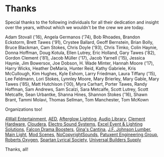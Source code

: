 <!-- title: Thanks -->
<!-- categories: pages -->
<!-- tags: thanks,kudos -->
<!-- published: 2017-06-06T22:30:00-05:00 -->
<!-- updated: 2023-08-29T07:15:00-05:00 -->
<!-- summary: Special thanks to the following individuals for all their dedication and insight over the years, without which we wouldn't be the crew we are today. -->

# Thanks

Special thanks to the following individuals for all their dedication and insight over the years, without which we wouldn't be the crew we are today.
 
Adam Stovall ('16),
Angela Germanos ('74),
Bob Rhoades,
Brandon Eckstorm,
Brett Tawes ('91),
Crystee Ballard,
Geoff Bernstein,
Brian Bolly,
Bruce Blackman,
Cam Stokes,
Chris Doyle ('93),
Chris Timko,
Colin Haynie,
Donna Hoffman,
Doug Kotula,
Ellen Lutrey,
Eric Holland,
Gary Tawes ('82),
Gordon Clement ('81),
Jacob Müller ('17),
Jacob Yarnell ('15),
Jessica Haynie,
Jim Bowersox,
Joe Dobson,
H. Wade Minter,
Hannah Moore ('17),
Harry Wicks,
Heather DeMaria,
Hunter Reid,
Kathy Gabriele,
Kris McCullough,
Kim Hughes,
Kyle Eshom,
Larry Friedman,
Laura Tiffany ('15),
Lee Feldmann,
Lori Stokes,
Lynnley Moore,
Mary Brierley,
Mary Gable,
Mary Tawes ('85),
Matt Hutchison ('00),
Myra Carhart,
Porter Tawes,
Randy Hoffman,
Sam Andrews,
Sam Scalzi,
Sara Metcalfe,
Scott Lutrey,
Scott Metcalfe,
Sean Urbantke,
Shanna Hines,
Shannon Stokes ('16),
Shawn Brant,
Tammi Molavi,
Thomas Sellman,
Tom Manchester,
Tom McKown
 
Organizations too!
 
[4Wall Entertainment](https://www.4wall.com/),
[AED](https://aedevents.com/),
[Afterglow Lighting](https://afterglowlighting.net/),
[Audio Library](https://www.youtube.com/channel/UCht8qITGkBvXKsR1Byln-wA),
[Clement Hardware](https://clementhardware.com/),
[Cloudera](https://www.cloudera.com),
[Electro Sound Systems](https://electrosoundsystems.com/),
[Excel Event & Lighting Solutions](https://exceleventsolutions.com/),
[Falcon Drama Boosters](https://www.sphsdrama.com/about),
[Gina's Cantina](https://www.ginascantinamd.com/),
[J.F. Johnson Lumber](https://www.johnsonlumber.biz/),
[Main Light](https://www.mainlight.com/),
[Mod Scenes](https://modscenes.com/),
[NoCopyrightSounds](https://www.youtube.com/user/NoCopyrightSounds),
[Patuxent Engineering Group](https://www.patuxentengineering.com/),
[Roberts Oxygen](https://www.robertsoxygen.com),
[Spartan Lyrical Society](https://www.spmssings.org/),
[Universal Builders Supply](https://www.ubs1.com/)

Thanks, all!

<!-- EOF -->
